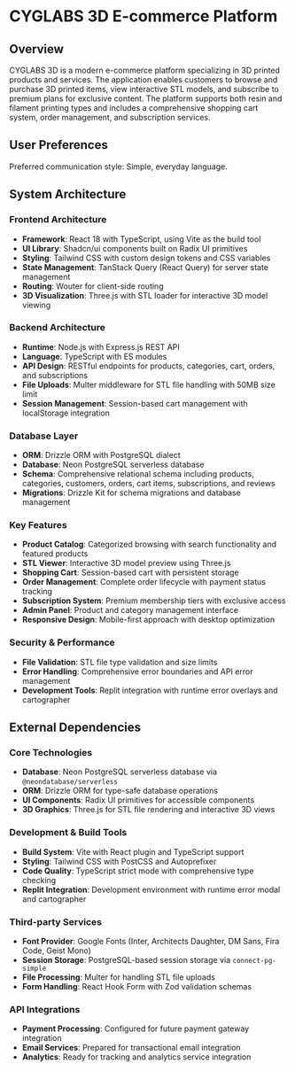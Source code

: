 # CYGLABS 3D E-commerce Platform

## Overview

CYGLABS 3D is a modern e-commerce platform specializing in 3D printed products and services. The application enables customers to browse and purchase 3D printed items, view interactive STL models, and subscribe to premium plans for exclusive content. The platform supports both resin and filament printing types and includes a comprehensive shopping cart system, order management, and subscription services.

## User Preferences

Preferred communication style: Simple, everyday language.

## System Architecture

### Frontend Architecture
- **Framework**: React 18 with TypeScript, using Vite as the build tool
- **UI Library**: Shadcn/ui components built on Radix UI primitives
- **Styling**: Tailwind CSS with custom design tokens and CSS variables
- **State Management**: TanStack Query (React Query) for server state management
- **Routing**: Wouter for client-side routing
- **3D Visualization**: Three.js with STL loader for interactive 3D model viewing

### Backend Architecture
- **Runtime**: Node.js with Express.js REST API
- **Language**: TypeScript with ES modules
- **API Design**: RESTful endpoints for products, categories, cart, orders, and subscriptions
- **File Uploads**: Multer middleware for STL file handling with 50MB size limit
- **Session Management**: Session-based cart management with localStorage integration

### Database Layer
- **ORM**: Drizzle ORM with PostgreSQL dialect
- **Database**: Neon PostgreSQL serverless database
- **Schema**: Comprehensive relational schema including products, categories, customers, orders, cart items, subscriptions, and reviews
- **Migrations**: Drizzle Kit for schema migrations and database management

### Key Features
- **Product Catalog**: Categorized browsing with search functionality and featured products
- **STL Viewer**: Interactive 3D model preview using Three.js
- **Shopping Cart**: Session-based cart with persistent storage
- **Order Management**: Complete order lifecycle with payment status tracking
- **Subscription System**: Premium membership tiers with exclusive access
- **Admin Panel**: Product and category management interface
- **Responsive Design**: Mobile-first approach with desktop optimization

### Security & Performance
- **File Validation**: STL file type validation and size limits
- **Error Handling**: Comprehensive error boundaries and API error management
- **Development Tools**: Replit integration with runtime error overlays and cartographer

## External Dependencies

### Core Technologies
- **Database**: Neon PostgreSQL serverless database via `@neondatabase/serverless`
- **ORM**: Drizzle ORM for type-safe database operations
- **UI Components**: Radix UI primitives for accessible components
- **3D Graphics**: Three.js for STL file rendering and interactive 3D views

### Development & Build Tools
- **Build System**: Vite with React plugin and TypeScript support
- **Styling**: Tailwind CSS with PostCSS and Autoprefixer
- **Code Quality**: TypeScript strict mode with comprehensive type checking
- **Replit Integration**: Development environment with runtime error modal and cartographer

### Third-party Services
- **Font Provider**: Google Fonts (Inter, Architects Daughter, DM Sans, Fira Code, Geist Mono)
- **Session Storage**: PostgreSQL-based session storage via `connect-pg-simple`
- **File Processing**: Multer for handling STL file uploads
- **Form Handling**: React Hook Form with Zod validation schemas

### API Integrations
- **Payment Processing**: Configured for future payment gateway integration
- **Email Services**: Prepared for transactional email integration
- **Analytics**: Ready for tracking and analytics service integration